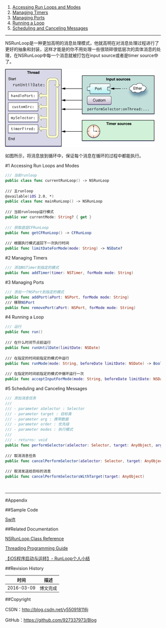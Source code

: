 1. [Accessing Run Loops and Modes](#1)
2. [Managing Timers](#2)
3. [Managing Ports](#3)
4. [Running a Loop](#4)
5. [Scheduling and Canceling Messages](#5)

----

NSRunLoop是一种更加高明的消息处理模式，他就高明在对消息处理过程进行了更好的抽象和封装，这样才能是的你不用处理一些很琐碎很低层次的具体消息的处理，在NSRunLoop中每一个消息就被打包在input source或者是timer source中了。

![](https://raw.githubusercontent.com/937447974/Blog/master/Resources/2016030901.jpg)


如图所示，将消息放到循环中，保证每个消息在循环的过程中都能执行。

#<a id="1">1 Accessing Run Loops and Modes

```swift
/// 当前runloop
public class func currentRunLoop() -> NSRunLoop

/// 主runloop
@available(iOS 2.0, *)
public class func mainRunLoop() -> NSRunLoop
    
/// 当前runlooop运行模式
public var currentMode: String? { get }
    
/// 获取底层CFRunLoop
public func getCFRunLoop() -> CFRunLoop

/// 根据执行模式返回下一次执行时间
public func limitDateForMode(mode: String) -> NSDate?
```

#<a id="2">2 Managing Timers

```swift
/// 添加NSTimer到指定的模式
public func addTimer(timer: NSTimer, forMode mode: String)
```

#<a id="3">3 Managing Ports

```swift
/// 添加一个NSPort到指定的模式
public func addPort(aPort: NSPort, forMode mode: String)
/// 移除NSPort
public func removePort(aPort: NSPort, forMode mode: String)
```

#<a id="4">4 Running a Loop

```swift
/// 运行
public func run()

/// 在什么时间节点前运行
public func runUntilDate(limitDate: NSDate)

/// 在指定的时间前指定的模式中运行
public func runMode(mode: String, beforeDate limitDate: NSDate) -> Bool

/// 在指定的时间前指定的模式中循环运行一次
public func acceptInputForMode(mode: String, beforeDate limitDate: NSDate)
```

#<a id="5">5 Scheduling and Canceling Messages

```swift
/// 添加消息任务
///
/// - parameter aSelector : Selector
/// - parameter target : 目标类
/// - parameter arg : 携带数据
/// - parameter order : 优先级
/// - parameter modes : 执行模式
///
/// - returns: void
public func performSelector(aSelector: Selector, target: AnyObject, argument arg: AnyObject?, order: Int, modes: [String])

/// 取消消息任务
public func cancelPerformSelector(aSelector: Selector, target: AnyObject, argument arg: AnyObject?)

/// 取消发送给目标的消息
public func cancelPerformSelectorsWithTarget(target: AnyObject)
```

&#160;

----------

#Appendix

##Sample Code

[Swift](https://github.com/937447974/Swift)

##Related Documentation

[NSRunLoop Class Reference](https://developer.apple.com/library/ios/documentation/Cocoa/Reference/Foundation/Classes/NSRunLoop_Class/index.html)

[Threading Programming Guide](https://developer.apple.com/library/ios/documentation/Cocoa/Reference/Foundation/Classes/NSRunLoop_Class/index.html)

[【iOS程序启动与运转】- RunLoop个人小结](http://www.jianshu.com/p/37ab0397fec7)

##Revision History

| 时间 | 描述 |
| ---- | ---- |
| 2016-03-09 | 博文完成 |

##Copyright

CSDN：http://blog.csdn.net/y550918116j

GitHub：https://github.com/927337973/Blog